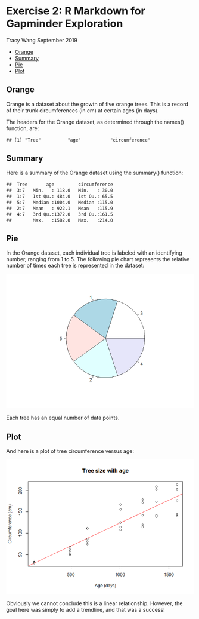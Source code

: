 Exercise 2: R Markdown for Gapminder Exploration
================
Tracy Wang
September 2019

  - [Orange](#orange)
  - [Summary](#summary)
  - [Pie](#pie)
  - [Plot](#plot)

## Orange

Orange is a dataset about the growth of five orange trees. This is a
record of their trunk circumferences (in cm) at certain ages (in days).

The headers for the Orange dataset, as determined through the names()
function, are:

    ## [1] "Tree"          "age"           "circumference"

## Summary

Here is a summary of the Orange dataset using the summary() function:

    ##  Tree       age         circumference  
    ##  3:7   Min.   : 118.0   Min.   : 30.0  
    ##  1:7   1st Qu.: 484.0   1st Qu.: 65.5  
    ##  5:7   Median :1004.0   Median :115.0  
    ##  2:7   Mean   : 922.1   Mean   :115.9  
    ##  4:7   3rd Qu.:1372.0   3rd Qu.:161.5  
    ##        Max.   :1582.0   Max.   :214.0

## Pie

In the Orange dataset, each individual tree is labeled with an
identifying number, ranging from 1 to 5. The following pie chart
represents the relative number of times each tree is represented in the
dataset:

![](hw01_gapminder_files/figure-gfm/pie-1.png)<!-- -->

Each tree has an equal number of data points.

## Plot

And here is a plot of tree circumference versus age:

![](hw01_gapminder_files/figure-gfm/plot-1.png)<!-- -->

Obviously we cannot conclude this is a linear relationship. However, the
goal here was simply to add a trendline, and that was a success\!
